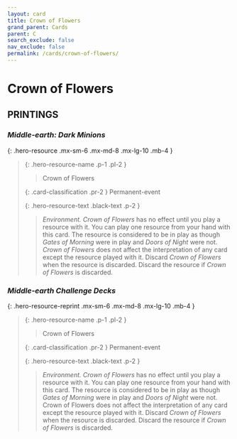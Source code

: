 ```yaml
---
layout: card
title: Crown of Flowers
grand_parent: Cards
parent: C
search_exclude: false
nav_exclude: false
permalink: /cards/crown-of-flowers/
---
```


# Crown of Flowers


## PRINTINGS


### _Middle-earth: Dark Minions_

{: .hero-resource .mx-sm-6 .mx-md-8 .mx-lg-10 .mb-4 }
> {: .hero-resource-name .p-1 .pl-2 }
> > <div class="card-mp"></div>
> > <div class="card-name">Crown of Flowers</div>
>
> {: .card-classification .pr-2 }
> Permanent-event
>
> {: .hero-resource-text .black-text .p-2 }
> > _Environment._ _Crown of Flowers_ has no effect until you play a resource with it. You can play one resource from your hand with this card. The resource is considered to be in play as though _Gates of Morning_ were in play and _Doors of Night_ were not. _Crown of Flowers_ does not affect the interpretation of any card except the resource played with it. Discard _Crown of Flowers_ when the resource is discarded. Discard the resource if _Crown of Flowers_ is discarded.  
> 

### _Middle-earth Challenge Decks_

{: .hero-resource-reprint .mx-sm-6 .mx-md-8 .mx-lg-10 .mb-4 }
> {: .hero-resource-name .p-1 .pl-2 }
> > <div class="card-mp"></div>
> > <div class="card-name">Crown of Flowers</div>
>
> {: .card-classification .pr-2 }
> Permanent-event
>
> {: .hero-resource-text .black-text .p-2 }
> > _Environment._ _Crown of Flowers_ has no effect until you play a resource with it. You can play one resource from your hand with this card. The resource is considered to be in play as though _Gates of Morning_ were in play and _Doors of Night_ were not. Crown of Flowers does not affect the interpretation of any card except the resource played with it. Discard _Crown of Flowers_ when the resource is discarded. Discard the resource if _Crown of Flowers_ is discarded.  
> 
